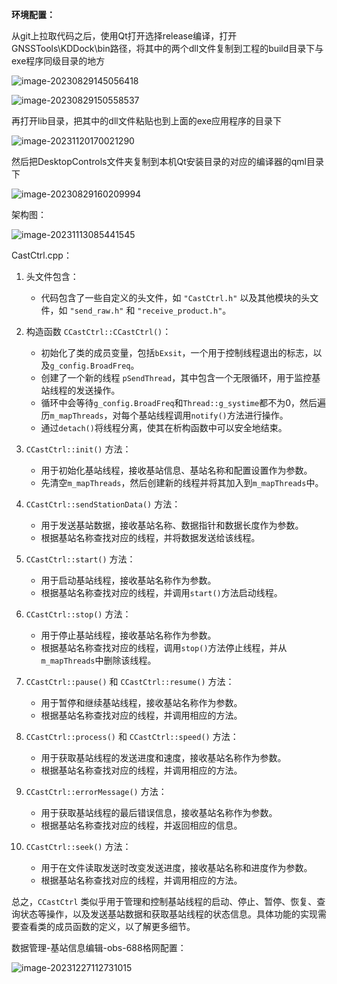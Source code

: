 **环境配置：**

从git上拉取代码之后，使用Qt打开选择release编译，打开GNSSTools\KDDock\bin路径，将其中的两个dll文件复制到工程的build目录下与exe程序同级目录的地方

![image-20230829145056418](https://cdn.jsdelivr.net/gh/Siberianwolf926/typora_images@master/img/202308291450467.png)

![image-20230829150558537](https://cdn.jsdelivr.net/gh/Siberianwolf926/typora_images@master/img/202308291505603.png)

再打开lib目录，把其中的dll文件粘贴也到上面的exe应用程序的目录下

![image-20231120170021290](https://cdn.jsdelivr.net/gh/Siberianwolf926/typora_images@master/img/202311201700701.png)

然后把DesktopControls文件夹复制到本机Qt安装目录的对应的编译器的qml目录下

![image-20230829160209994](https://cdn.jsdelivr.net/gh/Siberianwolf926/typora_images@master/img/202308291602045.png)

架构图：

![image-20231113085441545](https://cdn.jsdelivr.net/gh/Siberianwolf926/typora_images@master/img/202311130854645.png)

CastCtrl.cpp：

1. 头文件包含：
   - 代码包含了一些自定义的头文件，如 `"CastCtrl.h"` 以及其他模块的头文件，如 `"send_raw.h"` 和 `"receive_product.h"`。

2. 构造函数 `CCastCtrl::CCastCtrl()`：
   - 初始化了类的成员变量，包括`bExsit`，一个用于控制线程退出的标志，以及`g_config.BroadFreq`。
   - 创建了一个新的线程 `pSendThread`，其中包含一个无限循环，用于监控基站线程的发送操作。
   - 循环中会等待`g_config.BroadFreq`和`Thread::g_systime`都不为0，然后遍历`m_mapThreads`，对每个基站线程调用`notify()`方法进行操作。
   - 通过`detach()`将线程分离，使其在析构函数中可以安全地结束。

3. `CCastCtrl::init()` 方法：
   - 用于初始化基站线程，接收基站信息、基站名称和配置设置作为参数。
   - 先清空`m_mapThreads`，然后创建新的线程并将其加入到`m_mapThreads`中。

4. `CCastCtrl::sendStationData()` 方法：
   - 用于发送基站数据，接收基站名称、数据指针和数据长度作为参数。
   - 根据基站名称查找对应的线程，并将数据发送给该线程。

5. `CCastCtrl::start()` 方法：
   - 用于启动基站线程，接收基站名称作为参数。
   - 根据基站名称查找对应的线程，并调用`start()`方法启动线程。

6. `CCastCtrl::stop()` 方法：
   - 用于停止基站线程，接收基站名称作为参数。
   - 根据基站名称查找对应的线程，调用`stop()`方法停止线程，并从`m_mapThreads`中删除该线程。

7. `CCastCtrl::pause()` 和 `CCastCtrl::resume()` 方法：
   - 用于暂停和继续基站线程，接收基站名称作为参数。
   - 根据基站名称查找对应的线程，并调用相应的方法。

8. `CCastCtrl::process()` 和 `CCastCtrl::speed()` 方法：
   - 用于获取基站线程的发送进度和速度，接收基站名称作为参数。
   - 根据基站名称查找对应的线程，并调用相应的方法。

9. `CCastCtrl::errorMessage()` 方法：
   - 用于获取基站线程的最后错误信息，接收基站名称作为参数。
   - 根据基站名称查找对应的线程，并返回相应的信息。

10. `CCastCtrl::seek()` 方法：
    - 用于在文件读取发送时改变发送进度，接收基站名称和进度作为参数。
    - 根据基站名称查找对应的线程，并调用相应的方法。

总之，`CCastCtrl` 类似乎用于管理和控制基站线程的启动、停止、暂停、恢复、查询状态等操作，以及发送基站数据和获取基站线程的状态信息。具体功能的实现需要查看类的成员函数的定义，以了解更多细节。

数据管理-基站信息编辑-obs-688格网配置：

![image-20231227112731015](https://cdn.jsdelivr.net/gh/Siberianwolf926/typora_images@master/img/202312271127157.png)